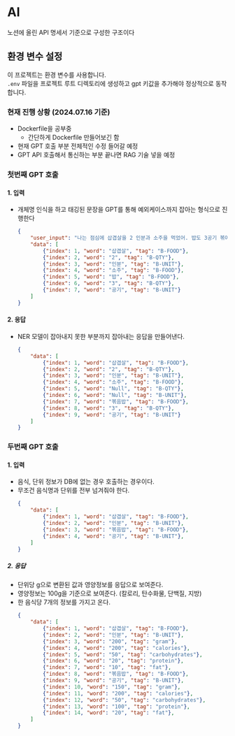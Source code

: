 # AI

노션에 올린 API 명세서 기준으로 구성한 구조이다

## 환경 변수 설정
이 프로젝트는 환경 변수를 사용합니다.  
`.env` 파일을 프로젝트 루트 디렉토리에 생성하고 gpt 키값을 추가해야 정상적으로 동작합니다.

### 현재 진행 상황 (2024.07.16 기준)
- Dockerfile을 공부중
    - 간단하게 Dockerfile 만들어보긴 함
- 현재 GPT 호출 부분 전체적인 수정 들어갈 예정
- GPT API 호출해서 통신하는 부분 끝나면 RAG 기술 넣을 예정

### 첫번째 GPT 호출

#### 1. 입력
- 개체명 인식을 하고 태깅된 문장을 GPT를 통해 예외케이스까지 잡아는 형식으로 진행한다

    ```json
    {
        "user_input": "나는 점심에 삽겹살을 2 인분과 소주을 먹었어. 밥도 3공기 볶아 먹었어",
        "data": [
            {"index": 1, "word": "삽겹살", "tag": "B-FOOD"},
            {"index": 2, "word": "2", "tag": "B-QTY"},
            {"index": 3, "word": "인분", "tag": "B-UNIT"},
            {"index": 4, "word": "소주", "tag": "B-FOOD"},
            {"index": 5, "word": "밥", "tag": "B-FOOD"},
            {"index": 6, "word": "3", "tag": "B-QTY"},
            {"index": 7, "word": "공기", "tag": "B-UNIT"}
        ]
    }
    ``` 

#### 2. 응답
- NER 모델이 잡아내지 못한 부분까지 잡아내는 응답을 만들어낸다.
    ```json
    {
        "data": [
            {"index": 1, "word": "삽겹살", "tag": "B-FOOD"},
            {"index": 2, "word": "2", "tag": "B-QTY"},
            {"index": 3, "word": "인분", "tag": "B-UNIT"},
            {"index": 4, "word": "소주", "tag": "B-FOOD"},
            {"index": 5, "word": "Null", "tag": "B-QTY"},
            {"index": 6, "word": "Null", "tag": "B-UNIT"},
            {"index": 7, "word": "볶음밥", "tag": "B-FOOD"},
            {"index": 8, "word": "3", "tag": "B-QTY"},
            {"index": 9, "word": "공기", "tag": "B-UNIT"}
        ]
    }
    ``` 

### 두번째 GPT 호출

#### 1. 입력
- 음식, 단위 정보가 DB에 없는 경우 호출하는 경우이다.
- 무조건 음식명과 단위를 전부 넘겨줘야 한다.
    ```json
    {
        "data": [
            {"index": 1, "word": "삽겹살", "tag": "B-FOOD"},
            {"index": 2, "word": "인분", "tag": "B-UNIT"},
            {"index": 3, "word": "볶음밥", "tag": "B-FOOD"},
            {"index": 4, "word": "공기", "tag": "B-UNIT"},
        ]
    }
    ``` 

##### 2. 응답
- 단위당 g으로 변환된 값과 영양정보를 응답으로 보여준다. 
- 영양정보는 100g을 기준으로 보여준다. (칼로리, 탄수화물, 단백질, 지방)
- 한 음식당 7개의 정보를 가지고 온다.
    ```json
    {
        "data": [
            {"index": 1, "word": "삽겹살", "tag": "B-FOOD"},
            {"index": 2, "word": "인분", "tag": "B-UNIT"},
            {"index": 3, "word": "200", "tag": "gram"},
            {"index": 4, "word": "200", "tag": "calories"},
            {"index": 5, "word": "50", "tag": "carbohydrates"},
            {"index": 6, "word": "20", "tag": "protein"},
            {"index": 7, "word": "10", "tag": "fat"},
            {"index": 8, "word": "볶음밥", "tag": "B-FOOD"},
            {"index": 9, "word": "공기", "tag": "B-UNIT"},
            {"index": 10, "word": "150", "tag": "gram"},
            {"index": 11, "word": "200", "tag": "calories"},
            {"index": 12, "word": "50", "tag": "carbohydrates"},
            {"index": 13, "word": "100", "tag": "protein"},
            {"index": 14, "word": "20", "tag": "fat"},
        ]
    }
    ``` 